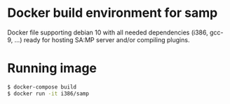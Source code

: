 # Docker build environment for samp
Docker file supporting debian 10 with all needed dependencies (i386, gcc-9, ...) ready for hosting SA:MP server and/or compiling plugins.

# Running image
```bash
$ docker-compose build
$ docker run -it i386/samp
```
